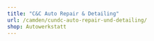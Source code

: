 ```yaml
---
title: "C&C Auto Repair & Detailing"
url: /camden/cundc-auto-repair-und-detailing/
shop: Autowerkstatt
---
```

